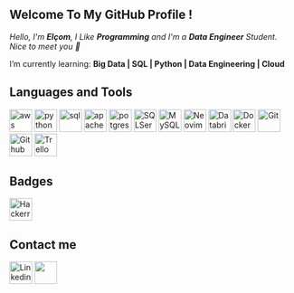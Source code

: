 ## Welcome To My GitHub Profile !

*Hello, I'm **Elçom**, I Like **Programming** and I'm a **Data Engineer** Student.*<br/>
*Nice to meet you 👋*

I’m currently learning: **Big Data | SQL | Python | Data Engineering | Cloud**


## Languages and Tools

<div>
  <p align="left"> <img src="https://i.ibb.co/kQfjDjf/aws-2.png" alt="aws" widht="40" height="40"/> <img src="https://i.ibb.co/BTrXdy4/python-5.png" alt="python" widht="40" height="40"/> <img src="https://i.ibb.co/Tt9MdCD/sql-server.png" alt="sql" widht="40" height="40"/> <img src="https://i.ibb.co/3FH5PP0/apache-spark.png" alt="apache-spark" widht="40" height="40"/> <img src="https://i.ibb.co/1JPnbWb/postgresql.png" alt="potgresql" widht="40" height="40"/> <img src="https://i.ibb.co/kxspF8H/microsoft-sql-server-1.png" alt="SQLServer" widht="40" height="40"/> <img src="https://i.ibb.co/VJJ8B14/mysql-2-removebg-preview.png" alt="MySQL" widht="40" height="40"/> <img src="https://i.ibb.co/YQypTCw/Neovim-mark-svg.png" alt="Neovim" widht="40" height="40"/> <img src="https://i.ibb.co/C7Hkshd/62c719e9b44be1961554a6e0.png" alt="Databricks" widht="40" height="40"/> <img src="https://i.ibb.co/H4g9JVR/docker.png" alt="Docker" widht="40" height="40"/> <img src="https://i.ibb.co/LgSKFmH/git-icon.png" alt="Git" widht="40" height="40"/> <img src="https://i.ibb.co/wMs6jxW/github-icon-1.png" alt="Github" widht="40" height="40"/> <img src="https://i.ibb.co/XJgGppL/trello.png" alt="Trello" widht="40" height="40"/> </p>
</div>

## Badges

<div>
  <a href="https://www.hackerrank.com/elcomj31" target="_blank"><img align="center" src="https://i.ibb.co/kXYjhWj/hackerrank.png" alt="Hackerrank" height="40" width="40" /></a>
</div>

## Contact me

<div>
  <a href="https://www.linkedin.com/in/elcom-junior/" target="_blank" rel="noopener noreferrer"><img align="center" src="https://i.ibb.co/svNgdDx/linkedin-icon-2.png" alt="Linkedin" height="40" weight="40"></a>
  <a href="mailto:elcomj31@gmail.com"><img align="center" src="https://i.ibb.co/XL8Rbvh/gmail.png" height="40" weight="40"></a>
</div>
